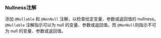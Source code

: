 ### Nullness注解
添加 ``@Nullable`` 和 ``@NonNull`` 注解，以检查给定变量、参数或返回值的 nullness。``@Nullable`` 注解指示可以为 null 的变量、参数或返回值，而 
``@NonNull``则指示不可为 null 的变量、参数或返回值。
